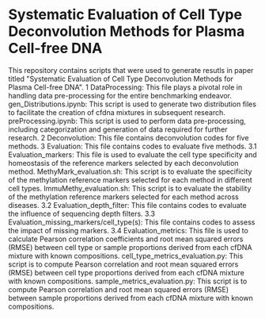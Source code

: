 Systematic Evaluation of Cell Type Deconvolution Methods for Plasma Cell-free DNA
=================================================================================
This repository contains scripts that were used to generate resutls in paper titled "Systematic Evaluation of Cell Type Deconvolution Methods for Plasma Cell-free DNA".
1	DataProcessing: This file plays a pivotal role in handling data pre-processing for the entire benchmarking endeavor. 
gen_Distributions.ipynb: This script is used to generate two distribution files to facilitate the creation of cfdna mixtures in subsequent research. 
preProcessing.ipynb: This script is used to perform data pre-processing, including categorization and generation of data required for further research.
2	Deconvolution: This file contains deconvolution codes for five methods.
3	Evaluation: This file contains codes to evaluate five methods.
	3.1 Evaluation_markers: This file is used to evaluate the cell type specificity and homeostasis of the reference markers selected by each deconvolution method.
    MethyMark_evaluation.sh: This script is to evaluate the specificity of the methylation reference markers selected for each method in different cell types. 
    ImmuMethy_evaluation.sh: This script is to evaluate the stability of the methylation reference markers selected for each method across diseases.
	3.2 Evaluation_depth_filter: This file contains codes to evaluate the influence of sequencing depth filters.
	3.3 Evaluation_missing_markers/cell_type(s): This file contains codes to assess the impact of missing markers.
	3.4 Evaluation_metrics: This file is used to calculate Pearson correlation coefficients and root mean squared errors (RMSE) between cell type or sample proportions derived from each cfDNA mixture with known compositions. 
	cell_type_metrics_evaluation.py: This script is to compute Pearson correlation and root mean squared errors (RMSE) between cell type proportions derived from each cfDNA mixture with known compositions. 
	sample_metrics_evaluation.py: This script is to compute Pearson correlation and root mean squared errors (RMSE) between sample proportions derived from each cfDNA mixture with known compositions.
